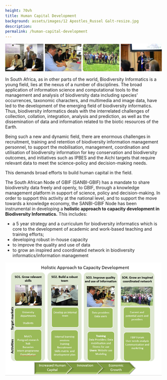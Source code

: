 ```yaml
---
height: 70vh
title: Human Capital Development
background: assets/images/12 Apostles_Russel Galt-resize.jpg
description: 
permalink: /human-capital-development
---
```

![Banner](assets/images/HCD2.jpg)

In South Africa, as in other parts of the world, Biodiversity Informatics is a young field, lies at the nexus of a number of disciplines. The broad application of information science and computational tools to the management and analysis of biodiversity data including species’ occurrences, taxonomic characters, and multimedia and image data, have led to the development of the emerging field of biodiversity informatics.  Thus, biodiversity informatics deals with the interrelated challenges of collection, collation, integration, analysis and prediction, as well as the dissemination of data and information related to the biotic resources of the Earth.
  
Being such a new and dynamic field, there are enormous challenges in recruitment, training and retention of biodiversity information management personnel, to
support the mobilisation, management, coordination and utilisation of biodiversity information for key conservation and biodiversity outcomes, and initiatives
such as IPBES and the Aichi targets that require relevant data to meet the science-policy and decision-making needs.

This demands broad efforts to build human capital in the field.

The South African Node of GBIF (SANBI-GBIF) has a mandate to share biodiversity data freely and openly, to GBIF, through a knowledge management platform in support 
of science, policy and decision-making.  In order to support this activity at the national level, and to support the move towards a knowledge economy, 
the SANBI-GBIF Node has been instrumental in developing a **holistic approach to capacity development in Biodiversity Informatics.**  This includes: 


- a 5 year strategy and a curriculum for biodiversity informatics which is core to the development of academic and work-based teaching and training efforts;
- developing robust in-house capacity
- to improve the quality and use of data
- to grow an inspired and coordinated network in biodiversity informatics/information management

![Holistic Approach to Capacity Development](assets/images/Holistic.jpg)
  




